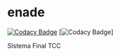 # enade

[![Codacy Badge](https://api.codacy.com/project/badge/Grade/36d3f3a390ca48dcbb7baec2d9677dba)](https://app.codacy.com/app/vncs2012/enade?utm_source=github.com&utm_medium=referral&utm_content=vncs2012/enade&utm_campaign=Badge_Grade_Dashboard)
[![Codacy Badge](https://api.codacy.com/project/badge/Grade/d25b1e78e5234f1193fcc532f18e7ade)]

SIstema Final TCC
